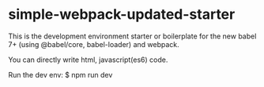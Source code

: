 # simple-webpack-updated-starter

This is the development environment starter or boilerplate for the new babel 7+ (using @babel/core, babel-loader) and webpack.

You can directly write html, javascript(es6) code.

Run the dev env:
$ npm run dev
